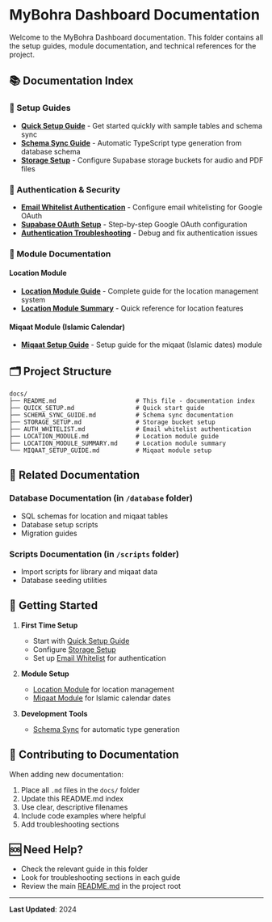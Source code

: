 # MyBohra Dashboard Documentation

Welcome to the MyBohra Dashboard documentation. This folder contains all the setup guides, module documentation, and technical references for the project.

## 📚 Documentation Index

### 🚀 Setup Guides

- **[Quick Setup Guide](./QUICK_SETUP.md)** - Get started quickly with sample tables and schema sync
- **[Schema Sync Guide](./SCHEMA_SYNC_GUIDE.md)** - Automatic TypeScript type generation from database schema
- **[Storage Setup](./STORAGE_SETUP.md)** - Configure Supabase storage buckets for audio and PDF files

### 🔐 Authentication & Security

- **[Email Whitelist Authentication](./AUTH_WHITELIST.md)** - Configure email whitelisting for Google OAuth
- **[Supabase OAuth Setup](./SUPABASE_OAUTH_SETUP.md)** - Step-by-step Google OAuth configuration
- **[Authentication Troubleshooting](./AUTH_TROUBLESHOOTING.md)** - Debug and fix authentication issues

### 📅 Module Documentation

#### Location Module

- **[Location Module Guide](./LOCATION_MODULE.md)** - Complete guide for the location management system
- **[Location Module Summary](./LOCATION_MODULE_SUMMARY.md)** - Quick reference for location features

#### Miqaat Module (Islamic Calendar)

- **[Miqaat Setup Guide](./MIQAAT_SETUP_GUIDE.md)** - Setup guide for the miqaat (Islamic dates) module

## 🗂️ Project Structure

```
docs/
├── README.md                      # This file - documentation index
├── QUICK_SETUP.md                 # Quick start guide
├── SCHEMA_SYNC_GUIDE.md           # Schema sync documentation
├── STORAGE_SETUP.md               # Storage bucket setup
├── AUTH_WHITELIST.md              # Email whitelist authentication
├── LOCATION_MODULE.md             # Location module guide
├── LOCATION_MODULE_SUMMARY.md     # Location module summary
└── MIQAAT_SETUP_GUIDE.md          # Miqaat module setup
```

## 🔗 Related Documentation

### Database Documentation (in `/database` folder)

- SQL schemas for location and miqaat tables
- Database setup scripts
- Migration guides

### Scripts Documentation (in `/scripts` folder)

- Import scripts for library and miqaat data
- Database seeding utilities

## 🎯 Getting Started

1. **First Time Setup**

   - Start with [Quick Setup Guide](./QUICK_SETUP.md)
   - Configure [Storage Setup](./STORAGE_SETUP.md)
   - Set up [Email Whitelist](./AUTH_WHITELIST.md) for authentication

2. **Module Setup**

   - [Location Module](./LOCATION_MODULE.md) for location management
   - [Miqaat Module](./MIQAAT_SETUP_GUIDE.md) for Islamic calendar dates

3. **Development Tools**
   - [Schema Sync](./SCHEMA_SYNC_GUIDE.md) for automatic type generation

## 📝 Contributing to Documentation

When adding new documentation:

1. Place all `.md` files in the `docs/` folder
2. Update this README.md index
3. Use clear, descriptive filenames
4. Include code examples where helpful
5. Add troubleshooting sections

## 🆘 Need Help?

- Check the relevant guide in this folder
- Look for troubleshooting sections in each guide
- Review the main [README.md](../README.md) in the project root

---

**Last Updated**: 2024
